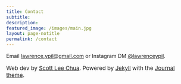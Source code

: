 ```yaml
---
title: Contact
subtitle:
description:
featured_image: /images/main.jpg
layout: page-notitle
permalink: /contact
---
```


Email <a href="mailto:lawrence.ypil@gmail.com" target="_blank">lawrence.ypil@gmail.com</a> or Instagram DM <a href="https://www.instagram.com/lawrenceypil" target="_blank">@lawrenceypil</a>.

<p style="font-size: 15px">
Web dev by <a target="_blank" href="scottleechua.com">Scott Lee Chua</a>. Powered by <a target="_blank" href="jekyllrb.com/">Jekyll</a> with the <a target="_blank" href="jekyllthemes.io/theme/journal-personal-jekyll-theme">Journal theme</a>.
</p>